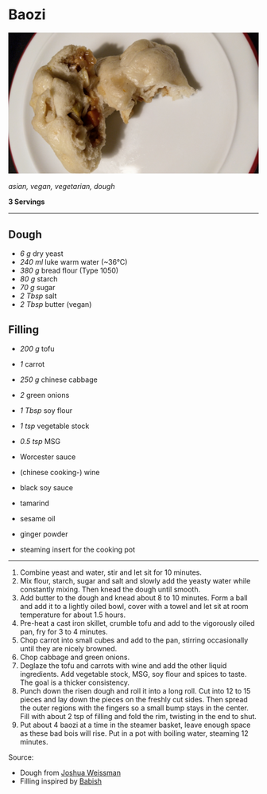 # Baozi

![one baozi ripped in half](pics/baozi.jpg)

*asian, vegan, vegetarian, dough*

**3 Servings**

---

## Dough

- *6 g* dry yeast
- *240 ml* luke warm water (~36°C)
- *380 g* bread flour (Type 1050)
- *80 g* starch
- *70 g* sugar
- *2 Tbsp* salt
- *2 Tbsp* butter (vegan)

## Filling

- *200 g* tofu
- *1* carrot
- *250 g* chinese cabbage
- *2* green onions
- *1 Tbsp* soy flour
- *1 tsp* vegetable stock
- *0.5 tsp* MSG
- Worcester sauce
- (chinese cooking-) wine
- black soy sauce
- tamarind
- sesame oil
- ginger powder

- steaming insert for the cooking pot

---

1. Combine yeast and water, stir and let sit for 10 minutes.
2. Mix flour, starch, sugar and salt and slowly add the yeasty water while constantly mixing. Then knead the dough until smooth.
3. Add butter to the dough and knead about 8 to 10 minutes. Form a ball and add it to a lightly oiled bowl, cover with a towel and let sit at room temperature for about 1.5 hours.
4. Pre-heat a cast iron skillet, crumble tofu and add to the vigorously oiled pan, fry for 3 to 4 minutes.
5. Chop carrot into small cubes and add to the pan, stirring occasionally until they are nicely browned.
6. Chop cabbage and green onions.
7. Deglaze the tofu and carrots with wine and add the other liquid ingredients. Add vegetable stock, MSG, soy flour and spices to taste. The goal is a thicker consistency.
8. Punch down the risen dough and roll it into a long roll. Cut into 12 to 15 pieces and lay down the pieces on the freshly cut sides. Then spread the outer regions with the fingers so a small bump stays in the center. Fill with about 2 tsp of filling and fold the rim, twisting in the end to shut.
9. Put about 4 baozi at a time in the steamer basket, leave enough space as these bad bois will rise. Put in a pot with boiling water, steaming 12 minutes.

Source: 
- Dough from [Joshua Weissman](https://www.youtube.com/watch?v=8vtK56zVnD4)
- Filling inspired by [Babish](https://www.bingingwithbabish.com/recipes/baobuns)
